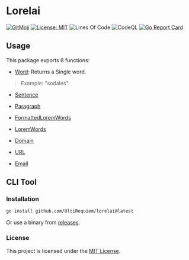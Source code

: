 # Lorelai

[![GitMoji](https://img.shields.io/badge/Gitmoji-%F0%9F%8E%A8%20-FFDD67.svg)](https://gitmoji.dev)
[![License: MIT](https://img.shields.io/badge/License-MIT-blue.svg)](https://opensource.org/licenses/MIT)
![Lines Of Code](https://img.shields.io/tokei/lines/github.com/UltiRequiem/lorelai?color=blue&label=Total%20Lines)
![CodeQL](https://github.com/UltiRequiem/lorelai/workflows/CodeQL/badge.svg)
[![Go Report Card](https://goreportcard.com/badge/github.com/UltiRequiem/lorelai)](https://goreportcard.com/report/github.com/UltiRequiem/lorelai)

## Usage

This package exports 8 functions:

- [Word](https://github.com/UltiRequiem/lorelai/blob/main/pkg/root.go#L29): Returns a Single word.

> Example: "sodales"

- [Sentence](https://github.com/UltiRequiem/lorelai/blob/main/pkg/root.go#L34)

- [Paragraph](https://github.com/UltiRequiem/lorelai/blob/main/pkg/root.go#L39)

- [FormattedLoremWords](https://github.com/UltiRequiem/lorelai/blob/main/pkg/root.go#L24)

- [LoremWords](https://github.com/UltiRequiem/lorelai/blob/main/pkg/root.go#L10)

- [Domain](https://github.com/UltiRequiem/lorelai/blob/main/pkg/convenience.go#L10)

- [URL](https://github.com/UltiRequiem/lorelai/blob/main/pkg/convenience.go#L17)

- [Email](https://github.com/UltiRequiem/lorelai/blob/main/pkg/convenience.go#L22)

## CLI Tool

### Installation

```bash
go install github.com/UltiRequiem/lorelai@latest
```

Or use a binary from [releases](https://github.com/UltiRequiem/lorelai/releases/latest).

### License

This project is licensed under the [MIT License](./LICENSE.md).
